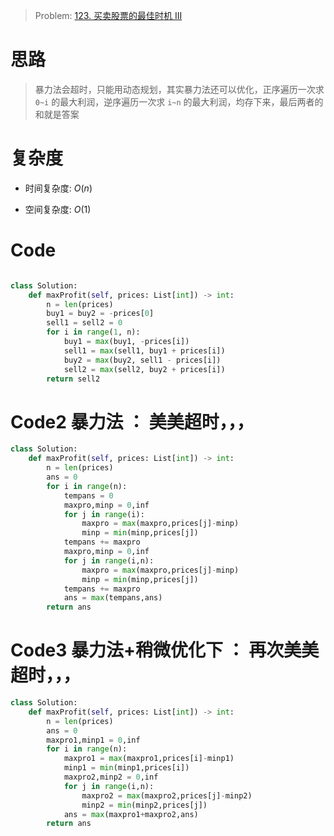 > Problem: [123. 买卖股票的最佳时机 III](https://leetcode.cn/problems/best-time-to-buy-and-sell-stock-iii/description/)

# 思路

> 暴力法会超时，只能用动态规划，其实暴力法还可以优化，正序遍历一次求 `0~i` 的最大利润，逆序遍历一次求 `i~n` 的最大利润，均存下来，最后两者的和就是答案

# 复杂度

- 时间复杂度: $O(n)$

- 空间复杂度: $O(1)$

# Code

```Python []

class Solution:
    def maxProfit(self, prices: List[int]) -> int:
        n = len(prices)
        buy1 = buy2 = -prices[0]
        sell1 = sell2 = 0
        for i in range(1, n):
            buy1 = max(buy1, -prices[i])
            sell1 = max(sell1, buy1 + prices[i])
            buy2 = max(buy2, sell1 - prices[i])
            sell2 = max(sell2, buy2 + prices[i])
        return sell2


```

# Code2 暴力法 ： 美美超时，，，

```Python []
class Solution:
    def maxProfit(self, prices: List[int]) -> int:
        n = len(prices)
        ans = 0
        for i in range(n):
            tempans = 0
            maxpro,minp = 0,inf
            for j in range(i):
                maxpro = max(maxpro,prices[j]-minp)
                minp = min(minp,prices[j])
            tempans += maxpro
            maxpro,minp = 0,inf
            for j in range(i,n):
                maxpro = max(maxpro,prices[j]-minp)
                minp = min(minp,prices[j])
            tempans += maxpro
            ans = max(tempans,ans)
        return ans
```

# Code3 暴力法+稍微优化下 ： 再次美美超时，，，

```Python []
class Solution:
    def maxProfit(self, prices: List[int]) -> int:
        n = len(prices)
        ans = 0
        maxpro1,minp1 = 0,inf
        for i in range(n):
            maxpro1 = max(maxpro1,prices[i]-minp1)
            minp1 = min(minp1,prices[i])
            maxpro2,minp2 = 0,inf
            for j in range(i,n):
                maxpro2 = max(maxpro2,prices[j]-minp2)
                minp2 = min(minp2,prices[j])
            ans = max(maxpro1+maxpro2,ans)
        return ans
```
